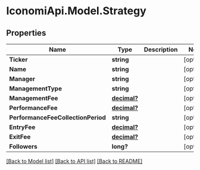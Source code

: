 # IconomiApi.Model.Strategy
## Properties

Name | Type | Description | Notes
------------ | ------------- | ------------- | -------------
**Ticker** | **string** |  | [optional] 
**Name** | **string** |  | [optional] 
**Manager** | **string** |  | [optional] 
**ManagementType** | **string** |  | [optional] 
**ManagementFee** | [**decimal?**](BigDecimal.md) |  | [optional] 
**PerformanceFee** | [**decimal?**](BigDecimal.md) |  | [optional] 
**PerformanceFeeCollectionPeriod** | **string** |  | [optional] 
**EntryFee** | [**decimal?**](BigDecimal.md) |  | [optional] 
**ExitFee** | [**decimal?**](BigDecimal.md) |  | [optional] 
**Followers** | **long?** |  | [optional] 

[[Back to Model list]](../README.md#documentation-for-models) [[Back to API list]](../README.md#documentation-for-api-endpoints) [[Back to README]](../README.md)

